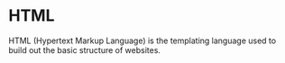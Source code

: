 # HTML

HTML (Hypertext Markup Language) is the templating language used to build out the basic structure of websites.
